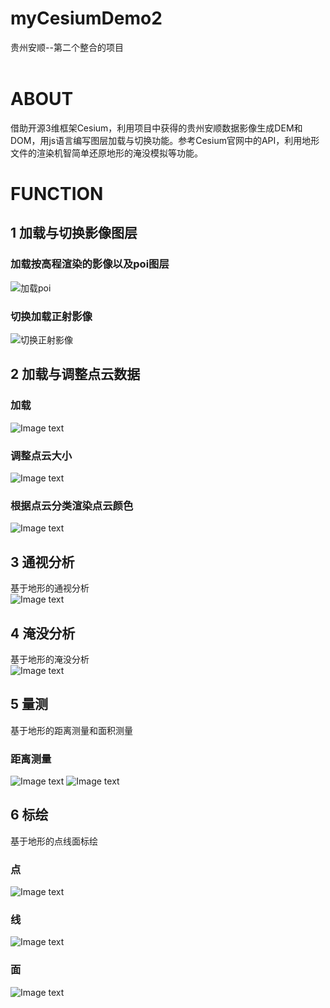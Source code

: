 # myCesiumDemo2
贵州安顺--第二个整合的项目
<br><br>
# ABOUT
借助开源3维框架Cesium，利用项目中获得的贵州安顺数据影像生成DEM和DOM，用js语言编写图层加载与切换功能。参考Cesium官网中的API，利用地形文件的渲染机智简单还原地形的淹没模拟等功能。

# FUNCTION
## 1 加载与切换影像图层
### 加载按高程渲染的影像以及poi图层
![加载poi](https://github.com/Noah-Gilga/myCesiumDemo2/blob/master/infomation/addpoi.png)
### 切换加载正射影像
![切换正射影像](https://github.com/Noah-Gilga/myCesiumDemo2/blob/master/infomation/addimg.png)
## 2 加载与调整点云数据
### 加载
![Image text](https://github.com/Noah-Gilga/myCesiumDemo2/blob/master/infomation/pc1.png)
### 调整点云大小
![Image text](https://github.com/Noah-Gilga/myCesiumDemo2/blob/master/infomation/pc2.png)
### 根据点云分类渲染点云颜色
![Image text](https://github.com/Noah-Gilga/myCesiumDemo2/blob/master/infomation/pc3.png)
## 3 通视分析
基于地形的通视分析<br>
![Image text](https://github.com/Noah-Gilga/myCesiumDemo2/blob/master/infomation/tongshi.png)
## 4 淹没分析
基于地形的淹没分析<br>
![Image text](https://github.com/Noah-Gilga/myCesiumDemo2/blob/master/infomation/yanmo.png)
## 5 量测
基于地形的距离测量和面积测量<br>
### 距离测量
![Image text](https://github.com/Noah-Gilga/myCesiumDemo2/blob/master/infomation/measure1.png)
![Image text](https://github.com/Noah-Gilga/myCesiumDemo2/blob/master/infomation/measure2.png)
## 6 标绘
基于地形的点线面标绘<br>
### 点
![Image text](https://github.com/Noah-Gilga/myCesiumDemo2/blob/master/infomation/draw1.png)
### 线
![Image text](https://github.com/Noah-Gilga/myCesiumDemo2/blob/master/infomation/draw2.png)
### 面
![Image text](https://github.com/Noah-Gilga/myCesiumDemo2/blob/master/infomation/draw3.png)
